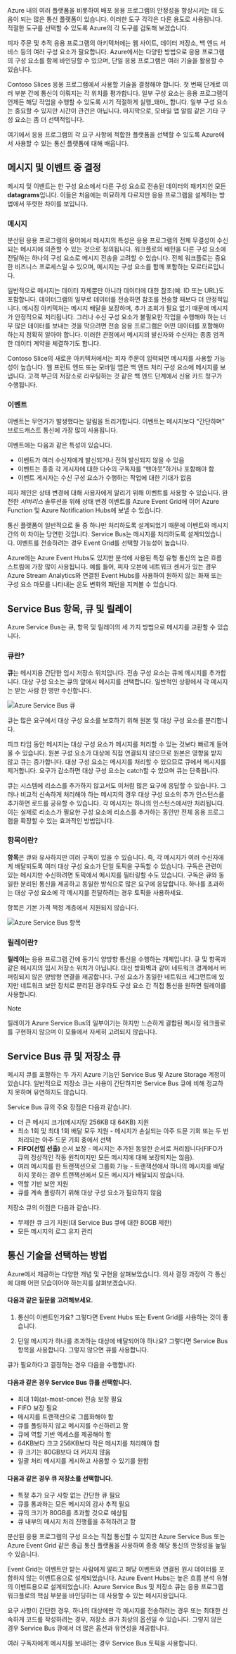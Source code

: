 Azure 내의 여러 플랫폼을 비롯하여 배포 응용 프로그램의 안정성을 향상시키는 데 도움이 되는 많은 통신 플랫폼이 있습니다. 이러한 도구 각각은 다른 용도로 사용됩니다. 적절한 도구를 선택할 수 있도록 Azure의 각 도구를 검토해 보겠습니다.

피자 주문 및 추적 응용 프로그램의 아키텍처에는 웹 사이트, 데이터 저장소, 백 엔드 서비스 등의 여러 구성 요소가 필요합니다. Azure에서는 다양한 방법으로 응용 프로그램의 구성 요소를 함께 바인딩할 수 있으며, 단일 응용 프로그램은 여러 기술을 활용할 수 있습니다. 

Contoso Slices 응용 프로그램에서 사용할 기술을 결정해야 합니다. 첫 번째 단계로 여러 부분 간에 통신이 이뤄지는 각 위치를 평가합니다. 일부 구성 요소는 응용 프로그램이 언제든 해당 작업을 수행할 수 있도록 시기 적절하게 실행_돼야_ 합니다. 일부 구성 요소는 중요할 수 있지만 시간이 관건은 아닙니다. 마지막으로, 모바일 앱 알림 같은 기타 구성 요소는 좀 더 선택적입니다.

여기에서 응용 프로그램의 각 요구 사항에 적합한 플랫폼을 선택할 수 있도록 Azure에서 사용할 수 있는 통신 플랫폼에 대해 배웁니다.

## <a name="decide-between-messages-and-events"></a>메시지 및 이벤트 중 결정

메시지 및 이벤트는 한 구성 요소에서 다른 구성 요소로 전송된 데이터의 패키지인 모든 **datagrams**입니다. 이들은 처음에는 미묘하게 다르지만 응용 프로그램을 설계하는 방법에서 뚜렷한 차이를 보입니다. 

### <a name="messages"></a>메시지

분산된 응용 프로그램의 용어에서 메시지의 특성은 응용 프로그램의 전체 무결성이 수신되는 메시지에 의존할 수 있는 것으로 정의됩니다. 워크플로의 배턴을 다른 구성 요소에 전달하는 하나의 구성 요소로 메시지 전송을 고려할 수 있습니다. 전체 워크플로는 중요한 비즈니스 프로세스일 수 있으며, 메시지는 구성 요소를 함께 포함하는 모르타르입니다.

일반적으로 메시지는 데이터 자체뿐만 아니라 데이터에 대한 참조(예: ID 또는 URL)도 포함합니다. 데이터그램의 일부로 데이터를 전송하면 참조를 전송할 때보다 더 안정적입니다. 메시징 아키텍처는 메시지 배달을 보장하며, 추가 조회가 필요 없기 때문에 메시지가 안정적으로 처리됩니다. 그러나 수신 구성 요소가 불필요한 작업을 수행해야 하는 너무 많은 데이터를 보내는 것을 막으려면 전송 응용 프로그램은 어떤 데이터를 포함해야 하는지 정확히 알아야 합니다. 이러한 관점에서 메시지의 발신자와 수신자는 종종 엄격한 데이터 계약을 체결하기도 합니다.

Contoso Slice의 새로운 아키텍처에서는 피자 주문이 입력되면 메시지를 사용할 가능성이 높습니다. 웹 프런트 엔드 또는 모바일 앱은 백 엔드 처리 구성 요소에 메시지를 보냅니다. 고객 부근의 저장소로 라우팅하는 것 같은 백 엔드 단계에서 신용 카드 청구가 수행됩니다.

### <a name="events"></a>이벤트

이벤트는 무언가가 발생했다는 알림을 트리거합니다. 이벤트는 메시지보다 “간단하며” 브로드캐스트 통신에 가장 많이 사용됩니다.

이벤트에는 다음과 같은 특성이 있습니다.
* 이벤트가 여러 수신자에게 발신되거나 전혀 발신되지 않을 수 있음
* 이벤트는 종종 각 게시자에 대한 다수의 구독자를 “팬아웃”하거나 포함해야 함
* 이벤트 게시자는 수신 구성 요소가 수행하는 작업에 대한 기대가 없음

피자 체인은 상태 변경에 대해 사용자에게 알리기 위해 이벤트를 사용할 수 있습니다. 완전한 _서버리스_ 솔루션을 위해 상태 변경 이벤트를 Azure Event Grid에 이어 Azure Function 및 Azure Notification Hubs에 보낼 수 있습니다.

통신 플랫폼이 일반적으로 둘 중 하나만 처리하도록 설계되었기 때문에 이벤트와 메시지 간의 이 차이는 당연한 것입니다. Service Bus는 메시지를 처리하도록 설계되었습니다. 이벤트를 전송하려는 경우 Event Grid를 선택할 가능성이 높습니다. 

Azure에는 Azure Event Hubs도 있지만 분석에 사용된 특정 유형 통신의 높은 흐름 스트림에 가장 많이 사용됩니다. 예를 들어, 피자 오븐에 네트워크 센서가 있는 경우 Azure Stream Analytics와 연결된 Event Hubs를 사용하여 원하지 않는 화재 또는 구성 요소 마모를 나타내는 온도 변화의 패턴을 지켜볼 수 있습니다.

## <a name="service-bus-topics-queues-and-relays"></a>Service Bus 항목, 큐 및 릴레이

Azure Service Bus는 큐, 항목 및 릴레이의 세 가지 방법으로 메시지를 교환할 수 있습니다.

### <a name="what-is-a-queue"></a>큐란?

**큐**는 메시지용 간단한 임시 저장소 위치입니다. 전송 구성 요소는 큐에 메시지를 추가합니다. 대상 구성 요소는 큐의 앞에서 메시지를 선택합니다. 일반적인 상황에서 각 메시지는 받는 사람 한 명만 수신합니다.

![Azure Service Bus 큐](../media-draft/2-service-bus-queue.png)

큐는 많은 요구에서 대상 구성 요소를 보호하기 위해 원본 및 대상 구성 요소를 분리합니다. 

피크 타임 동안 메시지는 대상 구성 요소가 메시지를 처리할 수 있는 것보다 빠르게 들어올 수 있습니다. 원본 구성 요소가 대상에 직접 연결되지 않으므로 원본은 영향을 받지 않고 큐는 증가합니다. 대상 구성 요소는 메시지를 처리할 수 있으므로 큐에서 메시지를 제거합니다. 요구가 감소하면 대상 구성 요소는 catch할 수 있으며 큐는 단축됩니다. 

큐는 시스템에 리소스를 추가하지 않고서도 이처럼 많은 요구에 응답할 수 있습니다. 그러나 비교적 신속하게 처리해야 하는 메시지의 경우 대상 구성 요소의 추가 인스턴스를 추가하면 로드를 공유할 수 있습니다. 각 메시지는 하나의 인스턴스에서만 처리됩니다. 이는 실제로 리소스가 필요한 구성 요소에 리소스를 추가하는 동안만 전체 응용 프로그램을 확장할 수 있는 효과적인 방법입니다.

### <a name="what-is-a-topic"></a>항목이란?

**항목**은 큐와 유사하지만 여러 구독이 있을 수 있습니다. 즉, 각 메시지가 여러 수신자에게 배달되도록 여러 대상 구성 요소가 단일 토픽을 구독할 수 있습니다. 구독은 관련이 있는 메시지만 수신하려면 토픽에서 메시지를 필터링할 수도 있습니다. 구독은 큐와 동일한 분리된 통신을 제공하고 동일한 방식으로 많은 요구에 응답합니다. 하나를 초과하는 대상 구성 요소에 각 메시지를 전달하려는 경우 토픽을 사용하세요.

항목은 기본 가격 책정 계층에서 지원되지 않습니다.

![Azure Service Bus 항목](../media-draft/2-service-bus-topic.png)

### <a name="what-is-a-relay"></a>릴레이란?

**릴레이**는 응용 프로그램 간에 동기식 양방향 통신을 수행하는 개체입니다. 큐 및 항목과 같은 메시지의 임시 저장소 위치가 아닙니다. 대신 방화벽과 같이 네트워크 경계에서 버퍼링되지 않은 양방향 연결을 제공합니다. 구성 요소가 동일한 네트워크 세그먼트에 있지만 네트워크 보안 장치로 분리된 경우라도 구성 요소 간 직접 통신을 원하면 릴레이를 사용합니다.

> [!NOTE]
> 릴레이가 Azure Service Bus의 일부이기는 하지만 느슨하게 결합된 메시징 워크플로를 구현하지 않으며 이 모듈에서 자세히 고려되지 않습니다.

## <a name="service-bus-queues-and-storage-queues"></a>Service Bus 큐 및 저장소 큐

메시지 큐를 포함하는 두 가지 Azure 기능인 Service Bus 및 Azure Storage 계정이 있습니다. 일반적으로 저장소 큐는 사용이 간단하지만 Service Bus 큐에 비해 정교하지 못하며 유연하지도 않습니다.

Service Bus 큐의 주요 장점은 다음과 같습니다.

* 더 큰 메시지 크기(메시지당 256KB 대 64KB) 지원
* 최소 1회 및 최대 1회 배달 모두 지원 - 메시지가 손실되는 아주 드문 기회 또는 두 번 처리되는 아주 드문 기회 중에서 선택
* **FIFO(선입 선출)** 순서 보장 - 메시지는 추가된 동일한 순서로 처리됩니다(FIFO가 큐의 정상적인 작동 원칙이지만 모든 메시지에 대해 보장되지는 않음).
* 여러 메시지를 한 트랜잭션으로 그룹화 가능 - 트랜잭션에서 하나의 메시지를 배달하지 못하는 경우 트랜잭션에서 모든 메시지가 배달되지 않습니다.
* 역할 기반 보안 지원
* 큐를 계속 폴링하기 위해 대상 구성 요소가 필요하지 않음

저장소 큐의 이점은 다음과 같습니다.

* 무제한 큐 크기 지원(대 Service Bus 큐에 대한 80GB 제한)
* 모든 메시지의 로그 유지 관리

## <a name="how-to-choose-a-communications-technology"></a>통신 기술을 선택하는 방법

Azure에서 제공하는 다양한 개념 및 구현을 살펴보았습니다. 의사 결정 과정이 각 통신에 대해 어떤 모습이어야 하는지를 살펴보겠습니다.

#### <a name="consider-the-following-questions"></a>다음과 같은 질문을 고려해보세요.

1. 통신이 이벤트인가요? 그렇다면 Event Hubs 또는 Event Grid를 사용하는 것이 좋습니다.

1. 단일 메시지가 하나를 초과하는 대상에 배달되어야 하나요? 그렇다면 Service Bus 항목을 사용합니다. 그렇지 않으면 큐를 사용합니다.

큐가 필요하다고 결정하는 경우 다음을 수행합니다.

#### <a name="choose-service-bus-queues-if"></a>다음과 같은 경우 Service Bus 큐를 선택합니다.

- 최대 1회(at-most-once) 전송 보장 필요
- FIFO 보장 필요
- 메시지를 트랜잭션으로 그룹화해야 함
- 큐를 폴링하지 않고 메시지를 수신하려고 함
- 큐에 역할 기반 액세스를 제공해야 함
- 64KB보다 크고 256KB보다 작은 메시지를 처리해야 함
- 큐 크기는 80GB보다 더 커지지 않음
- 일괄 처리 메시지를 게시하고 사용할 수 있기를 원함

#### <a name="choose-queue-storage-if"></a>다음과 같은 경우 큐 저장소를 선택합니다.
- 특정 추가 요구 사항 없는 간단한 큐 필요
- 큐를 통과하는 모든 메시지의 감사 추적 필요
- 큐의 크기가 80GB를 초과할 것으로 예상됨
- 큐 내부의 메시지 처리 진행률을 추적하려고 함

분산된 응용 프로그램의 구성 요소는 직접 통신할 수 있지만 Azure Service Bus 또는 Azure Event Grid 같은 중급 통신 플랫폼을 사용하여 종종 해당 통신의 안정성을 높일 수 있습니다.

Event Grid는 이벤트만 받는 사람에게 알리고 해당 이벤트와 연결된 원시 데이터를 포함하지 않는 이벤트용으로 설계되었습니다. Azure Event Hubs는 높은 흐름 분석 유형의 이벤트용으로 설계되었습니다. Azure Service Bus 및 저장소 큐는 응용 프로그램 워크플로의 핵심 부분을 바인딩하는 데 사용할 수 있는 메시지용입니다.

요구 사항이 간단한 경우, 하나의 대상에만 각 메시지를 전송하려는 경우 또는 최대한 신속하게 코드를 작성하려는 경우, 저장소 큐가 최상의 옵션일 수 있습니다. 그렇지 않은 경우 Service Bus 큐에서 더 많은 옵션과 유연성을 제공합니다.

여러 구독자에게 메시지를 보내려는 경우 Service Bus 토픽을 사용합니다.
